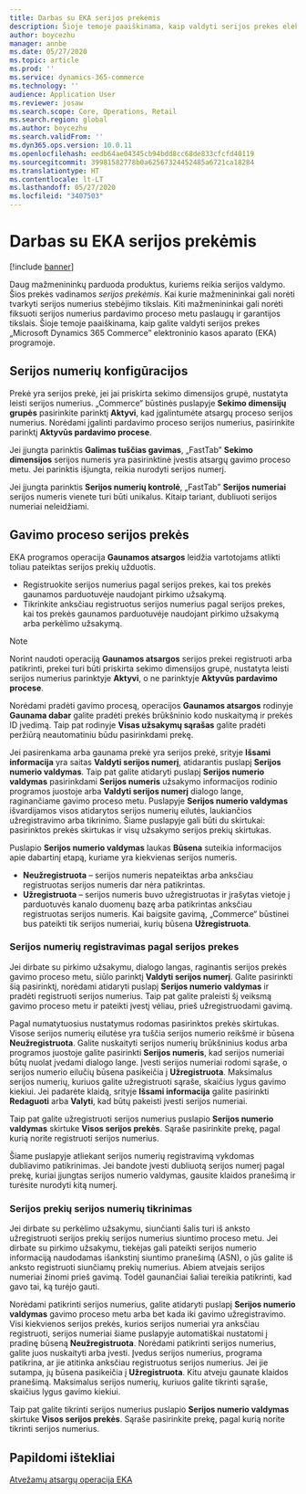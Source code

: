 ```yaml
---
title: Darbas su EKA serijos prekėmis
description: Šioje temoje paaiškinama, kaip valdyti serijos prekes elektroninio kasos aparato (EKA) programoje.
author: boycezhu
manager: annbe
ms.date: 05/27/2020
ms.topic: article
ms.prod: ''
ms.service: dynamics-365-commerce
ms.technology: ''
audience: Application User
ms.reviewer: josaw
ms.search.scope: Core, Operations, Retail
ms.search.region: global
ms.author: boycezhu
ms.search.validFrom: ''
ms.dyn365.ops.version: 10.0.11
ms.openlocfilehash: eedb64ae04345cb94bdd8cc68de833cfcfd40119
ms.sourcegitcommit: 39981582778b0a62567324452485a6721ca18284
ms.translationtype: HT
ms.contentlocale: lt-LT
ms.lasthandoff: 05/27/2020
ms.locfileid: "3407503"
---
```

# <a name="work-with-serialized-items-in-the-pos"></a>Darbas su EKA serijos prekėmis

[!include [banner](includes/banner.md)]

Daug mažmenininkų parduoda produktus, kuriems reikia serijos valdymo. Šios prekės vadinamos *serijos prekėmis*. Kai kurie mažmenininkai gali norėti tvarkyti serijos numerius stebėjimo tikslais. Kiti mažmenininkai gali norėti fiksuoti serijos numerius pardavimo proceso metu paslaugų ir garantijos tikslais. Šioje temoje paaiškinama, kaip galite valdyti serijos prekes „Microsoft Dynamics 365 Commerce” elektroninio kasos aparato (EKA) programoje.

## <a name="serial-number-configurations"></a>Serijos numerių konfigūracijos

Prekė yra serijos prekė, jei jai priskirta sekimo dimensijos grupė, nustatyta leisti serijos numerius. „Commerce“ būstinės puslapyje **Sekimo dimensijų grupės** pasirinkite parinktį **Aktyvi**, kad įgalintumėte atsargų proceso serijos numerius. Norėdami įgalinti pardavimo proceso serijos numerius, pasirinkite parinktį **Aktyvūs pardavimo procese**.

Jei įjungta parinktis **Galimas tuščias gavimas**, „FastTab” **Sekimo dimensijos** serijos numeris yra pasirinktinė įvestis atsargų gavimo proceso metu. Jei parinktis išjungta, reikia nurodyti serijos numerį.

Jei įjungta parinktis **Serijos numerių kontrolė**, „FastTab” **Serijos numeriai** serijos numeris vienete turi būti unikalus. Kitaip tariant, dubliuoti serijos numeriai neleidžiami.

## <a name="serialized-items-in-the-receiving-process"></a>Gavimo proceso serijos prekės

EKA programos operacija **Gaunamos atsargos** leidžia vartotojams atlikti toliau pateiktas serijos prekių užduotis.

- Registruokite serijos numerius pagal serijos prekes, kai tos prekės gaunamos parduotuvėje naudojant pirkimo užsakymą.
- Tikrinkite anksčiau registruotus serijos numerius pagal serijos prekes, kai tos prekės gaunamos parduotuvėje naudojant pirkimo užsakymą arba perkėlimo užsakymą.

> [!NOTE]
> Norint naudoti operaciją **Gaunamos atsargos** serijos prekei registruoti arba patikrinti, prekei turi būti priskirta sekimo dimensijos grupė, nustatyta leisti serijos numerius parinktyje **Aktyvi**, o ne parinktyje **Aktyvūs pardavimo procese**.

Norėdami pradėti gavimo procesą, operacijos **Gaunamos atsargos** rodinyje **Gaunama dabar** galite pradėti prekės brūkšninio kodo nuskaitymą ir prekės ID įvedimą. Taip pat rodinyje **Visas užsakymų sąrašas** galite pradėti peržiūrą neautomatiniu būdu pasirinkdami prekę.

Jei pasirenkama arba gaunama prekė yra serijos prekė, srityje **Išsami informacija** yra saitas **Valdyti serijos numerį**, atidarantis puslapį **Serijos numerio valdymas**. Taip pat galite atidaryti puslapį **Serijos numerio valdymas** pasirinkdami **Serijos numeris** užsakymo informacijos rodinio programos juostoje arba **Valdyti serijos numerį** dialogo lange, raginančiame gavimo proceso metu. Puslapyje **Serijos numerio valdymas** išvardijamos visos atidarytos serijos numerių eilutės, laukiančios užregistravimo arba tikrinimo. Šiame puslapyje gali būti du skirtukai: pasirinktos prekės skirtukas ir visų užsakymo serijos prekių skirtukas.

Puslapio **Serijos numerio valdymas** laukas **Būsena** suteikia informacijos apie dabartinį etapą, kuriame yra kiekvienas serijos numeris.

- **Neužregistruota** – serijos numeris nepateiktas arba anksčiau registruotas serijos numeris dar nėra patikrintas.
- **Užregistruota** – serijos numeris buvo užregistruotas ir įrašytas vietoje į parduotuvės kanalo duomenų bazę arba patikrintas anksčiau registruotas serijos numeris. Kai baigsite gavimą, „Commerce“ būstinei bus pateikti tik serijos numeriai, kurių būsena **Užregistruota**.

### <a name="register-serial-numbers-against-serialized-items"></a>Serijos numerių registravimas pagal serijos prekes

Jei dirbate su pirkimo užsakymu, dialogo langas, raginantis serijos prekės gavimo proceso metu, siūlo parinktį **Valdyti serijos numerį**. Galite pasirinkti šią pasirinktį, norėdami atidaryti puslapį **Serijos numerio valdymas** ir pradėti registruoti serijos numerius. Taip pat galite praleisti šį veiksmą gavimo proceso metu ir pateikti įvestį vėliau, prieš užregistruodami gavimą.

Pagal numatytuosius nustatymus rodomas pasirinktos prekės skirtukas. Visose serijos numerių eilutėse yra tuščia serijos numerio reikšmė ir būsena **Neužregistruota**. Galite nuskaityti serijos numerių brūkšninius kodus arba programos juostoje galite pasirinkti **Serijos numeris**, kad serijos numeriai būtų nuolat įvedami dialogo lange. Įvesti serijos numeriai rodomi sąraše, o serijos numerio eilučių būsena pasikeičia į **Užregistruota**. Maksimalus serijos numerių, kuriuos galite užregistruoti sąraše, skaičius lygus gavimo kiekiui. Jei padarėte klaidą, srityje **Išsami informacija** galite pasirinkti **Redaguoti** arba **Valyti**, kad būtų pakeisti įvesti serijos numeriai.

Taip pat galite užregistruoti serijos numerius puslapio **Serijos numerio valdymas** skirtuke **Visos serijos prekės**. Sąraše pasirinkite prekę, pagal kurią norite registruoti serijos numerius.

Šiame puslapyje atliekant serijos numerių registravimą vykdomas dubliavimo patikrinimas. Jei bandote įvesti dubliuotą serijos numerį pagal prekę, kuriai įjungtas serijos numerio valdymas, gausite klaidos pranešimą ir turėsite nurodyti kitą numerį.

### <a name="validate-serial-numbers-on-serialized-items"></a>Serijos prekių serijos numerių tikrinimas

Jei dirbate su perkėlimo užsakymu, siunčianti šalis turi iš anksto užregistruoti serijos prekių serijos numerius siuntimo proceso metu. Jei dirbate su pirkimo užsakymu, tiekėjas gali pateikti serijos numerio informaciją naudodamas išankstinį siuntimo pranešimą (ASN), o jūs galite iš anksto registruoti siunčiamų prekių numerius. Abiem atvejais serijos numeriai žinomi prieš gavimą. Todėl gaunančiai šaliai tereikia patikrinti, kad gavo tai, ką turėjo gauti.

Norėdami patikrinti serijos numerius, galite atidaryti puslapį **Serijos numerio valdymas** gavimo proceso metu arba bet kada iki gavimo užregistravimo. Visi kiekvienos serijos prekės, kurios serijos numeriai yra anksčiau registruoti, serijos numeriai šiame puslapyje automatiškai nustatomi į pradinę būseną **Neužregistruota**. Norėdami patikrinti serijos numerius, galite juos nuskaityti arba įvesti. Įvedus serijos numerius, programa patikrina, ar jie atitinka anksčiau registruotus serijos numerius. Jei jie sutampa, jų būsena pasikeičia į **Užregistruota**. Kitu atveju gaunate klaidos pranešimą. Maksimalus serijos numerių, kuriuos galite tikrinti sąraše, skaičius lygus gavimo kiekiui.

Taip pat galite tikrinti serijos numerius puslapio **Serijos numerio valdymas** skirtuke **Visos serijos prekės**. Sąraše pasirinkite prekę, pagal kurią norite tikrinti serijos numerius.

## <a name="additional-resources"></a>Papildomi ištekliai

[Atvežamų atsargų operacija EKA](https://docs.microsoft.com/dynamics365/commerce/pos-inbound-inventory-operation)
